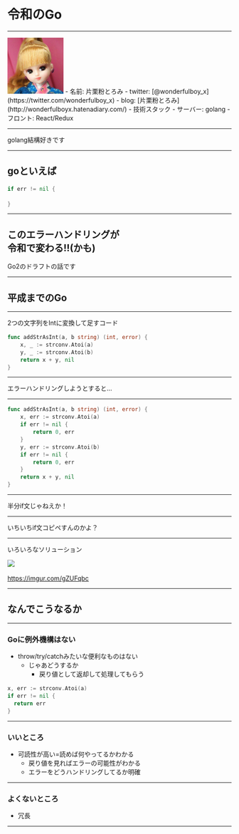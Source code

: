 # 令和のGo

---
<img src='images/icon.jpg' width='25%'>
- 名前: 片栗粉とろみ
- twitter: [@wonderfulboy_x](https://twitter.com/wonderfulboy_x)
- blog: [片栗粉とろみ](http://wonderfulboyx.hatenadiary.com/)
- 技術スタック
  - サーバー: golang
  - フロント: React/Redux

---

golang結構好きです

---

## goといえば

```go
if err != nil {
  
}
```

---

## このエラーハンドリングが<br>令和で変わる!!(かも)


Go2のドラフトの話です

---

## 平成までのGo

---

2つの文字列をIntに変換して足すコード

```go
func addStrAsInt(a, b string) (int, error) {
	x, _ := strconv.Atoi(a)
	y, _ := strconv.Atoi(b)
	return x + y, nil
}
```
---

エラーハンドリングしようとすると…

---

```go
func addStrAsInt(a, b string) (int, error) {
	x, err := strconv.Atoi(a)
	if err != nil {
		return 0, err
	}
	y, err := strconv.Atoi(b)
	if err != nil {
		return 0, err
	}
	return x + y, nil
}
```
---

半分if文じゃねえか！

---

いちいちif文コピペすんのかよ？

---

いろいろなソリューション

<img src='images/err-switch.gif' height='450px'>

https://imgur.com/gZUFqbc

---

## なんでこうなるか

---

### Goに例外機構はない

- throw/try/catchみたいな便利なものはない
  - じゃあどうするか
    - 戻り値として返却して処理してもらう

```go
x, err := strconv.Atoi(a)
if err != nil {
  return err
}
```

---

### いいところ
- 可読性が高い=読めば何やってるかわかる
  - 戻り値を見ればエラーの可能性がわかる
  - エラーをどうハンドリングしてるか明確

---

### よくないところ
- 冗長

--- 